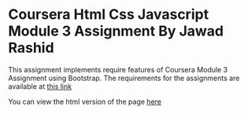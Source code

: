 # Coursera Html Css Javascript Module 3 Assignment By Jawad Rashid

This assignment implements require features of Coursera Module 3 Assignment using Bootstrap. 
The requirements for the assignments are available at [this link](https://github.com/jhu-ep-coursera/fullstack-course4/blob/master/assignments/assignment3/Assignment-3.md)

You can view the html version of the page [here](https://jawadrashid2011.github.io/coursera-html-css-javascript/module3-solution/)

